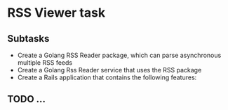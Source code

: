 # RSS Viewer task

## Subtasks

* Create a Golang RSS Reader package, which can parse asynchronous multiple RSS feeds
* Create a Golang Rss Reader service that uses the RSS package
* Create a Rails application that contains the following features:


## TODO ...

